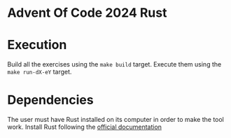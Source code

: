 # Advent Of Code 2024 Rust 

# Execution
Build all the exercises using the `make build` target. Execute them using the `make run-dX-eY` target. 

# Dependencies
The user must have Rust installed on its computer in order to make the tool work. Install Rust following the [official documentation](https://www.rust-lang.org/tools/install)

